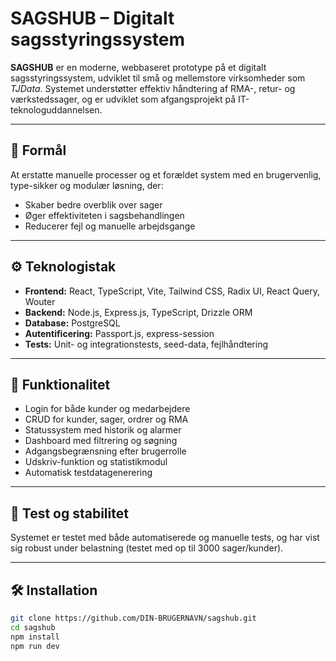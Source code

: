 # SAGSHUB – Digitalt sagsstyringssystem

**SAGSHUB** er en moderne, webbaseret prototype på et digitalt sagsstyringssystem, udviklet til små og mellemstore virksomheder som *TJData*. Systemet understøtter effektiv håndtering af RMA-, retur- og værkstedssager, og er udviklet som afgangsprojekt på IT-teknologuddannelsen.

---

## 🎯 Formål

At erstatte manuelle processer og et forældet system med en brugervenlig, type-sikker og modulær løsning, der:
- Skaber bedre overblik over sager
- Øger effektiviteten i sagsbehandlingen
- Reducerer fejl og manuelle arbejdsgange

---

## ⚙️ Teknologistak

- **Frontend:** React, TypeScript, Vite, Tailwind CSS, Radix UI, React Query, Wouter
- **Backend:** Node.js, Express.js, TypeScript, Drizzle ORM
- **Database:** PostgreSQL
- **Autentificering:** Passport.js, express-session
- **Tests:** Unit- og integrationstests, seed-data, fejlhåndtering

---

## 🧩 Funktionalitet

- Login for både kunder og medarbejdere
- CRUD for kunder, sager, ordrer og RMA
- Statussystem med historik og alarmer
- Dashboard med filtrering og søgning
- Adgangsbegrænsning efter brugerrolle
- Udskriv-funktion og statistikmodul
- Automatisk testdatagenerering

---

## 🧪 Test og stabilitet

Systemet er testet med både automatiserede og manuelle tests, og har vist sig robust under belastning (testet med op til 3000 sager/kunder).

---

## 🛠️ Installation

```bash
git clone https://github.com/DIN-BRUGERNAVN/sagshub.git
cd sagshub
npm install
npm run dev
